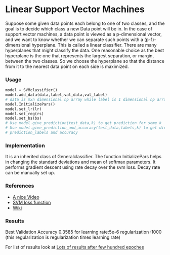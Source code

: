 # Linear Support Vector Machines
Suppose some given data points each belong to one of two classes, and the goal is to decide which class a new Data point will be in. In the case of support vector machines, a data point is viewed as a p-dimensional vector, and we want to know whether we can separate such points with a (p-1)-dimensional hyperplane. This is called a linear classifier. There are many hyperplanes that might classify the data. One reasonable choice as the best hyperplane is the one that represents the largest separation, or margin, between the two classes. So we choose the hyperplane so that the distance from it to the nearest data point on each side is maximized.

### Usage

```python
model = SVMclassifier()
model.add_data(data,label,val_data,val_label)  
# data is mxn dimensional np array while label is 1 dimensional np array
model.InitializePars()
model.set_lr(lr)
model.set_reg(rs)
model.set_bs(bs)
# Use model.give_prediction(test_data,k) to get prediction for some k
# Use model.give_prediction_and_accuracy(test_data,labels,k) to get dictionary containing both
# prediction_labels and accuracy 
```


### Implementation
It is an inherited class of Generalclassifier. The function InitializePars helps in changing the standard deviations and mean of softmax parameters.
It performs gradient descent using rate decay over the svm loss. Decay rate can be manually set up.


### References
* [A nice Video](https://ocw.mit.edu/courses/electrical-engineering-and-computer-science/6-034-artificial-intelligence-fall-2010/lecture-videos/lecture-16-learning-support-vector-machines/)
* [SVM loss function](http://cs231n.github.io/linear-classify/)
* [Wiki](https://en.wikipedia.org/wiki/Support_vector_machine#Linear_SVM)

### Results
Best Validation Accuracy 0.3585 for learning rate:5e-6 regularization :1000
(this regularization is regularization times learning rate)

For list of results look at [Lots of results after few hundred epoches](output.txt)